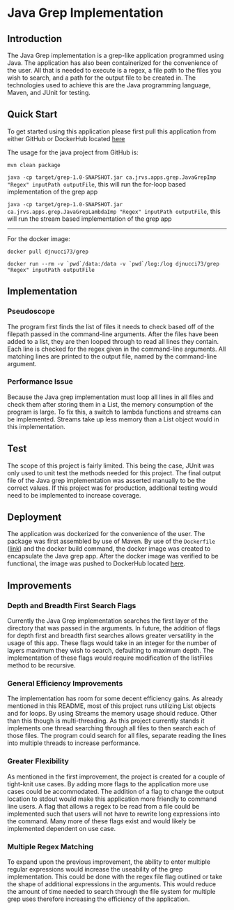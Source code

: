 # Java Grep Implementation
## Introduction
The Java Grep implementation is a grep-like application programmed using Java. The application has also been containerized for the convenience of the user. All that is needed to execute is a regex, a file path to the files you wish to search, and a path for the output file to be created in. The technologies used to achieve this are the Java programming language, Maven, and JUnit for testing.

## Quick Start
To get started using this application please first pull this application from either GitHub or DockerHub located [here](https://hub.docker.com/repository/docker/djnucci73/grep)

The usage for the java project from GitHub is: 

`mvn clean package`

`java -cp target/grep-1.0-SNAPSHOT.jar ca.jrvs.apps.grep.JavaGrepImp "Regex" inputPath outputFile`, this will run the for-loop based implementation of the grep app

`java -cp target/grep-1.0-SNAPSHOT.jar ca.jrvs.apps.grep.JavaGrepLambdaImp "Regex" inputPath outputFile`, this will run the stream based implementation of the grep app

---
For the docker image:

`docker pull djnucci73/grep`

```docker run --rm -v `pwd`/data:/data -v `pwd`/log:/log djnucci73/grep "Regex" inputPath outputFile```


## Implementation
### Pseudoscope
The program first finds the list of files it needs to check based off of the filepath passed in the command-line arguments. After the files have been added to a list, they are then looped through to read all lines they contain. Each line is checked for the regex given in the command-line arguments. All matching lines are printed to the output file, named by the command-line argument.

### Performance Issue
Because the Java grep implementation must loop all lines in all files and check them after storing them in a List, the memory consumption of the program is large. To fix this, a switch to lambda functions and streams can be implemented. Streams take up less memory than a List object would in this implementation. 

## Test
The scope of this project is fairly limited. This being the case, JUnit was only used to unit test the methods needed for this project. The final output file of the Java grep implementation was asserted manually to be the correct values. If this project was for production, additional testing would need to be implemented to increase coverage.

## Deployment
The application was dockerized for the convenience of the user. The package was first assembled by use of Maven. By use of the `Dockerfile` ([link](./Dockerfile)) and the docker build command, the docker image was created to encapsulate the Java grep app. After the docker image was verified to be functional, the image was pushed to DockerHub located [here](https://hub.docker.com/repository/docker/djnucci73/grep).

## Improvements
### Depth and Breadth First Search Flags
Currently the Java Grep implementation searches the first layer of the directory that was passed in the arguments. In future, the addition of flags for depth first and breadth first searches allows greater versatility in the usage of this app. These flags would take in an integer for the number of layers maximum they wish to search, defaulting to maximum depth. The implementation of these flags would require modification of the listFiles method to be recursive.

### General Efficiency Improvements
The implementation has room for some decent efficiency gains. As already mentioned in this README, most of this project runs utilizing List objects and for loops. By using Streams the memory usage should reduce. Other than this though is multi-threading. As this project currently stands it implements one thread searching through all files to then search each of those files. The program could search for all files, separate reading the lines into multiple threads to increase performance. 

### Greater Flexibility
As mentioned in the first improvement, the project is created for a couple of tight-knit use cases. By adding more flags to the application more use cases could be accommodated. The addition of a flag to change the output location to stdout would make this application more friendly to command line users. A flag that allows a regex to be read from a file could be implemented such that users will not have to rewrite long expressions into the command. Many more of these flags exist and would likely be implemented dependent on use case.

### Multiple Regex Matching
To expand upon the previous improvement, the ability to enter multiple regular expressions would increase the useability of the grep implementation. This could be done with the regex file flag outlined or take the shape of additional expressions in the arguments. This would reduce the amount of time needed to search through the file system for multiple grep uses therefore increasing the efficiency of the application.

